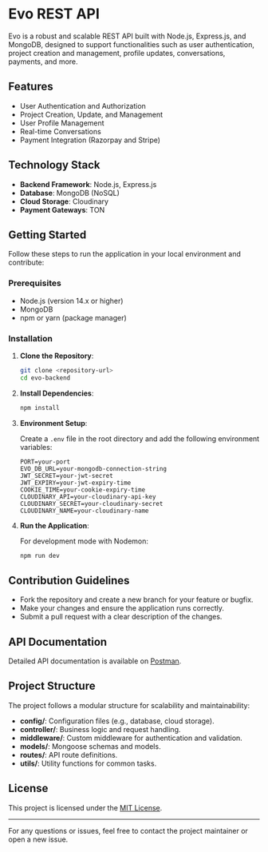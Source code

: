 # Evo REST API

Evo is a robust and scalable REST API built with Node.js, Express.js, and MongoDB, designed to support functionalities such as user authentication, project creation and management, profile updates, conversations, payments, and more.

## Features

- User Authentication and Authorization
- Project Creation, Update, and Management
- User Profile Management
- Real-time Conversations
- Payment Integration (Razorpay and Stripe)

## Technology Stack

- **Backend Framework**: Node.js, Express.js
- **Database**: MongoDB (NoSQL)
- **Cloud Storage**: Cloudinary
- **Payment Gateways**: TON

## Getting Started

Follow these steps to run the application in your local environment and contribute:

### Prerequisites

- Node.js (version 14.x or higher)
- MongoDB
- npm or yarn (package manager)

### Installation

1. **Clone the Repository**:

   ```bash
   git clone <repository-url>
   cd evo-backend
   ```

2. **Install Dependencies**:

   ```bash
   npm install
   ```

3. **Environment Setup**:

   Create a `.env` file in the root directory and add the following environment variables:

   ```plaintext
   PORT=your-port
   EVO_DB_URL=your-mongodb-connection-string
   JWT_SECRET=your-jwt-secret
   JWT_EXPIRY=your-jwt-expiry-time
   COOKIE_TIME=your-cookie-expiry-time
   CLOUDINARY_API=your-cloudinary-api-key
   CLOUDINARY_SECRET=your-cloudinary-secret
   CLOUDINARY_NAME=your-cloudinary-name
   ```

4. **Run the Application**:

   For development mode with Nodemon:
   ```bash
   npm run dev
   ```

## Contribution Guidelines

- Fork the repository and create a new branch for your feature or bugfix.
- Make your changes and ensure the application runs correctly.
- Submit a pull request with a clear description of the changes.

## API Documentation

Detailed API documentation is available on [Postman](https://documenter.getpostman.com/view/16261654/2s8YszQr8H).

## Project Structure

The project follows a modular structure for scalability and maintainability:

- **config/**: Configuration files (e.g., database, cloud storage).
- **controller/**: Business logic and request handling.
- **middleware/**: Custom middleware for authentication and validation.
- **models/**: Mongoose schemas and models.
- **routes/**: API route definitions.
- **utils/**: Utility functions for common tasks.

## License

This project is licensed under the [MIT License](LICENSE).

---

For any questions or issues, feel free to contact the project maintainer or open a new issue.
